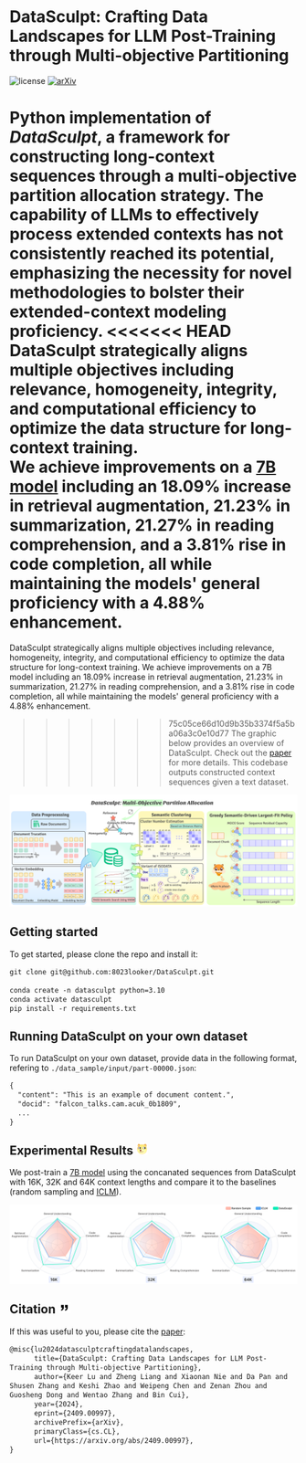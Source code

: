 # DataSculpt: Crafting Data Landscapes for LLM Post-Training through Multi-objective Partitioning
<!-- [![License: MIT](https://img.shields.io/badge/License-MIT-yellow.svg)](https://opensource.org/licenses/MIT) -->
![license](https://img.shields.io/github/license/modelscope/modelscope.svg)
[![arXiv](https://img.shields.io/badge/arXiv-2305.10429-00ff00.svg)](https://arxiv.org/abs/2409.00997)

Python implementation of ***DataSculpt***, a framework for constructing long-context sequences through a multi-objective partition allocation strategy. 
The capability of LLMs to effectively process extended contexts has not consistently reached its potential, emphasizing the necessity for novel methodologies to bolster their extended-context modeling proficiency. 
<<<<<<< HEAD
DataSculpt strategically aligns multiple objectives including relevance, homogeneity, integrity, and computational efficiency to optimize the data structure for long-context training.  
We achieve improvements on a [7B model](https://github.com/BaichuanSEED/BaichuanSEED.github.io) including an 18.09% increase in retrieval augmentation, 21.23% in summarization, 21.27% in reading comprehension, and a 3.81% rise in code completion, all while maintaining the models' general proficiency with a 4.88\% enhancement. 
=======
DataSculpt strategically aligns multiple objectives including relevance, homogeneity, integrity, and computational efficiency to optimize the data structure for long-context training. 
We achieve improvements on a 7B model including an 18.09% increase in retrieval augmentation, 21.23% in summarization, 21.27% in reading comprehension, and a 3.81% rise in code completion, all while maintaining the models' general proficiency with a 4.88\% enhancement. 
>>>>>>> 75c05ce66d10d9b35b3374f5a5ba06a3c0e10d77
The graphic below provides an overview of DataSculpt. Check out the [paper](https://arxiv.org/abs/2409.00997) for more details. 
This codebase outputs constructed context sequences given a text dataset.

![Illustration of DataSculpt.](figures/illustration_v2.svg)

## Getting started
To get started, please clone the repo and install it:
```
git clone git@github.com:8023looker/DataSculpt.git

conda create -n datasculpt python=3.10
conda activate datasculpt
pip install -r requirements.txt
```
<!-- conda install -c pytorch/label/nightly -c nvidia faiss-gpu=1.7.4 -->
 

## Running DataSculpt on your own dataset
To run DataSculpt on your own dataset, provide data in the following format, refering to `./data_sample/input/part-00000.json`:
```
{
  "content": "This is an example of document content.",
  "docid": "falcon_talks.cam.acuk_0b1809",
  ...
}
```

## Experimental Results <img src="figures/dog_head.svg" width="20">
We post-train a [7B model](https://github.com/BaichuanSEED/BaichuanSEED.github.io) using the concanated sequences from DataSculpt with 16K, 32K and 64K context lengths and compare it to the baselines (random sampling and [ICLM](https://github.com/swj0419/in-context-pretraining)).

![Results of DataSculpt.](figures/radar_chart.svg)

## Citation <img src="figures/citation.svg" width="20">

If this was useful to you, please cite the [paper](https://arxiv.org/abs/2409.00997):
```
@misc{lu2024datasculptcraftingdatalandscapes,
      title={DataSculpt: Crafting Data Landscapes for LLM Post-Training through Multi-objective Partitioning}, 
      author={Keer Lu and Zheng Liang and Xiaonan Nie and Da Pan and Shusen Zhang and Keshi Zhao and Weipeng Chen and Zenan Zhou and Guosheng Dong and Wentao Zhang and Bin Cui},
      year={2024},
      eprint={2409.00997},
      archivePrefix={arXiv},
      primaryClass={cs.CL},
      url={https://arxiv.org/abs/2409.00997}, 
}
```
